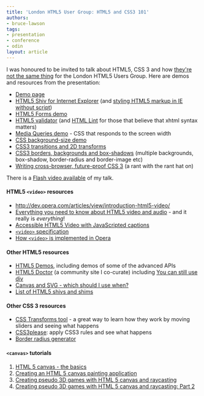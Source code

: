 ```yaml
---
title: 'London HTML5 User Group: HTML5 and CSS3 101'
authors:
- bruce-lawson
tags:
- presentation
- conference
- odin
layout: article
---
```

<p>I was honoured to be invited to talk about HTML5, CSS 3 and how <a href="http://www.iscss3partofhtml5.com" target="_blank">they&#39;re not the same thing</a> for the London HTML5 Users Group. Here are demos and resources from the presentation:</p>
<ul>
<li><a href="http://people.opera.com/brucel/talks/2010/FOWD/FOWD-brucelawson.html">Demo page</a></li>
<li><a href="http://code.google.com/p/html5shiv/">HTML5 Shiv for Internet Explorer</a> (and <a href="http://blog.whatwg.org/styling-ie-noscript">styling HTML5 markup in IE without script</a>)</li>
<li><a href="http://people.opera.com/brucel/demo/html5-forms-LWS-demo.html">HTML5 Forms demo</a></li>
<li><a href="http://html5.validator.nu/">HTML5 validator</a> (and <a href="http://www.htmllint.com/">HTML Lint</a> for those that believe that xhtml syntax matters)</li>
<li><a href="http://people.opera.com/danield/css3/vangogh/">Media Queries demo</a> - CSS that responds to the screen width</li>
<li><a href="http://people.opera.com/brucel/demo/background-size.html">CSS background-size demo</a></li>
<li><a href="http://dev.opera.com/articles/view/css3-transitions-and-2d-transforms/">CSS3 transitions and 2D transforms</a></li>
<li><a href="http://dev.opera.com/articles/view/css3-border-background-boxshadow/">CSS3 borders, backgrounds and box-shadows</a> (multiple backgrounds, box-shadow, border-radius and border-image etc)</li>
<li><a href="http://www.brucelawson.co.uk/2010/cross-browser-future-proof-css-3/">Writing cross-browser, future-proof CSS 3</a> (a rant with the rant hat on)</li>
</ul>

<p>There is a <a href="http://skillsmatter.com/podcast/ajax-ria/html5-and-css3-101">Flash video available</a> of my talk.</p>

<h4>HTML5 <code>&lt;video&gt;</code> resources</h4>
<ul>
<li><a href="Introduction to HTML5 video">http://dev.opera.com/articles/view/introduction-html5-video/</a></li>
<li><a href="http://my.opera.com/core/blog/2010/03/03/everything-you-need-to-know-about-html5-video-and-audio-2">Everything you need to know about HTML5 video and audio</a> - and it really is <em>everything</em>!</li>
<li><a href="http://dev.opera.com/articles/view/accessible-html5-video-with-javascripted-captions/">Accessible HTML5 Video with JavaScripted captions</a></li>
<li><a href="http://www.whatwg.org/specs/web-apps/current-work/multipage/video.html#video"><code>&lt;video&gt;</code> specification</a></li>
<li><a href="http://my.opera.com/core/blog/2009/12/31/re-introducing-video">How <code>&lt;video&gt;</code> is implemented in Opera</a></li>
</ul>

<h4>Other HTML5 resources</h4>

<ul>
<li><a href="http://html5demos.com/">HTML5 Demos</a>, including demos of some of the advanced APIs</li>
<li><a href="http://html5doctor.com/">HTML5 Doctor</a> (a community site I co-curate) including <a href="http://html5doctor.com/you-can-still-use-div/">You can still use div</a></li>
<li><a href="http://my.opera.com/ODIN/blog/canvas-and-svg-which-should-i-use-when">Canvas and SVG - which should I use when?</a></li>
<li><a href="http://github.com/gimite/web-socket-js/">List of HTML5 shivs and shims</a></li>
</ul>

<h4>Other CSS 3 resources</h4>
<ul>
<li><a href="http://westciv.com/tools/transforms/index.html">CSS Transforms tool</a> - a great way to learn how they work by moving sliders and seeing what happens</li>
<li><a href="http://css3please.com/">CSS3please</a>: apply CSS3 rules and see what happens</li>
<li><a href="http://border-radius.com/">Border radius generator</a></li>
</ul>

<h4><code>&lt;canvas&gt;</code> tutorials</h4>
<ol>
<li><a href="http://dev.opera.com/articles/view/html-5-canvas-the-basics/">HTML 5 canvas - the basics</a></li>
<li><a href="http://dev.opera.com/articles/view/html5-canvas-painting/">Creating an HTML 5 canvas painting application</a></li>
<li><a href="http://dev.opera.com/articles/view/creating-pseudo-3d-games-with-html-5-can-1/">Creating pseudo 3D games with HTML 5 canvas and raycasting</a></li>
<li><a href="http://dev.opera.com/articles/view/3d-games-with-canvas-and-raycasting-part/">Creating pseudo 3D games with HTML 5 canvas and raycasting: Part 2</a></li>
</ol>
